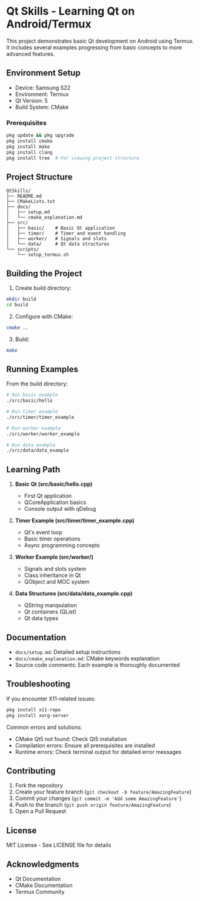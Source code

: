 # Qt Skills - Learning Qt on Android/Termux

This project demonstrates basic Qt development on Android using Termux. It includes several examples progressing from basic concepts to more advanced features.

## Environment Setup

- Device: Samsung S22
- Environment: Termux
- Qt Version: 5
- Build System: CMake

### Prerequisites

```bash
pkg update && pkg upgrade
pkg install cmake
pkg install make
pkg install clang
pkg install tree  # For viewing project structure
```

## Project Structure
```
QtSkills/
├── README.md
├── CMakeLists.txt
├── docs/
│   ├── setup.md
│   └── cmake_explanation.md
├── src/
│   ├── basic/    # Basic Qt application
│   ├── timer/    # Timer and event handling
│   ├── worker/   # Signals and slots
│   └── data/     # Qt data structures
└── scripts/
    └── setup_termux.sh
```

## Building the Project

1. Create build directory:
```bash
mkdir build
cd build
```

2. Configure with CMake:
```bash
cmake ..
```

3. Build:
```bash
make
```

## Running Examples

From the build directory:

```bash
# Run basic example
./src/basic/hello

# Run timer example
./src/timer/timer_example

# Run worker example
./src/worker/worker_example

# Run data example
./src/data/data_example
```

## Learning Path

1. **Basic Qt (src/basic/hello.cpp)**
   - First Qt application
   - QCoreApplication basics
   - Console output with qDebug

2. **Timer Example (src/timer/timer_example.cpp)**
   - Qt's event loop
   - Basic timer operations
   - Async programming concepts

3. **Worker Example (src/worker/)**
   - Signals and slots system
   - Class inheritance in Qt
   - QObject and MOC system

4. **Data Structures (src/data/data_example.cpp)**
   - QString manipulation
   - Qt containers (QList)
   - Qt data types

## Documentation

- `docs/setup.md`: Detailed setup instructions
- `docs/cmake_explanation.md`: CMake keywords explanation
- Source code comments: Each example is thoroughly documented

## Troubleshooting

If you encounter X11-related issues:
```bash
pkg install x11-repo
pkg install xorg-server
```

Common errors and solutions:
- CMake Qt5 not found: Check Qt5 installation
- Compilation errors: Ensure all prerequisites are installed
- Runtime errors: Check terminal output for detailed error messages

## Contributing

1. Fork the repository
2. Create your feature branch (`git checkout -b feature/AmazingFeature`)
3. Commit your changes (`git commit -m 'Add some AmazingFeature'`)
4. Push to the branch (`git push origin feature/AmazingFeature`)
5. Open a Pull Request

## License

MIT License - See LICENSE file for details

## Acknowledgments

- Qt Documentation
- CMake Documentation
- Termux Community
```
